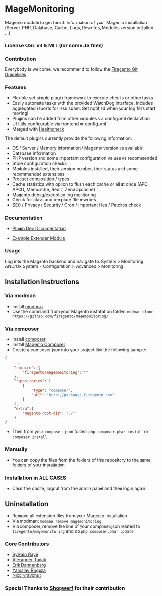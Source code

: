 MageMonitoring
==============

Magento module to get health information of your Magento installation (Server, PHP, Database, Cache, Logs, Rewrites, Modules version installed, ...)

### License OSL v3 & MIT (for some JS files)

### Contribution

Everybody is welcome, we recommend to follow the [Firegento Git Guidelines](https://github.com/firegento/coding-guidelines/blob/master/guidelines/04_GIT.md)

### Features

- Flexible yet simple plugin framework to execute checks or other tasks
- Easily automate tasks with the provided WatchDog interface, includes aggregated reports for less spam. Get notified when your log files start moving!
- Plugins can be added from other modules via config.xml declaration
- UI fully configurable via frontend or config.xml
- Merged with [Healthcheck](https://github.com/firegento/HealthCheck)

The default plugins currently provide the following information:

- OS / Server / Memory Information / Magento version vs available
- Database Information
- PHP version and some important configuration values vs recommended
- Store configuration checks
- Modules installed, their version number, their status and some recommended extensions
- Product composition / types
- Cache statistics with option to flush each cache or all at once (APC, APCU, Memcache, Redis, ZendOpcache)
- Magento debug/exception log monitoring
- Check for class and template file rewrites
- SEO / Privacy / Security / Cron / Important files / Patches check

### Documentation

- [Plugin Dev Documentation](https://github.com/firegento/magemonitoring/tree/master/doc/PluginDev.md)

- [Example Extender Module](https://github.com/firegento/magemonitoring/tree/module/extender)

### Usage

Log into the Magento backend and navigate to: System > Monitoring AND/OR System > Configuration > Advanced > Monitoring

Installation Instructions
-------------------------

### Via modman

- Install [modman](https://github.com/colinmollenhour/modman)
- Use the command from your Magento installation folder: `modman clone https://github.com/firegento/magemonitoring/`

### Via composer
- Install [composer](http://getcomposer.org/download/)
- Install [Magento Composer](https://github.com/firegento/magento-composer-installer)
- Create a composer.json into your project like the following sample:

```json
{
    ...
    "require": {
        "firegento/magemonitoring":"*"
    },
    "repositories": [
	    {
            "type": "composer",
            "url": "http://packages.firegento.com"
        }
    ],
    "extra":{
        "magento-root-dir": "./"
    }
}
```

- Then from your `composer.json` folder: `php composer.phar install` or `composer install`

### Manually
- You can copy the files from the folders of this repository to the same folders of your installation


### Installation in ALL CASES
* Clear the cache, logout from the admin panel and then login again.

Uninstallation
--------------
* Remove all extension files from your Magento installation
* Via modman: `modman remove magemonitoring`
* Via composer, remove the line of your composer.json related to `firegento/magemonitoring` and do `php composer.phar update`

### Core Contributors

- [Sylvain Rayé](https://github.com/diglin)
- [Alexander Turiak](https://github.com/Zifius)
- [Erik Dannenberg](https://github.com/edannenberg)
- [Yaroslav Rogoza](https://github.com/Gribnik)
- [Nick Kravchuk](https://github.com/nickua)

### Special Thanks to [Shopwerf](shopwerft.com) for their contribution
